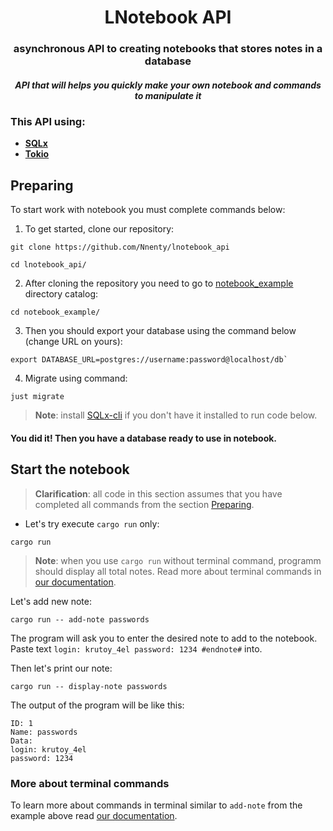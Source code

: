 <h1 align ="center">LNotebook API</h1>
<div align ="center">
<h3> asynchronous API to creating notebooks that stores notes in a database </h3>

<h5> API that will helps you quickly make your own notebook and commands to manipulate it </h5>
</div>

<h3>This API using:</h3>

- **[SQLx](https://github.com/launchbadge/sqlx?tab=readme-ov-file)**
- **[Tokio](https://tokio.rs/)**

## Preparing
To start work with notebook you must complete commands below:

1. To get started, clone our repository:
```
git clone https://github.com/Nnenty/lnotebook_api

cd lnotebook_api/
```
2. After cloning the repository you need to go to [notebook_example](notebook_example/) directory catalog:
```
cd notebook_example/
```
3. Then you should export your database using the command below (change URL on yours):
```
export DATABASE_URL=postgres://username:password@localhost/db`
```
4. Migrate using command:
```
just migrate
```
> **Note**: install [SQLx-cli](https://crates.io/crates/sqlx-cli) if you don't have it installed to run code below.

<h4> You did it! Then you have a database ready to use in notebook. </h4s>

## Start the notebook
> **Clarification**: all code in this section assumes that you have completed all commands from the section [Preparing](https://github.com/Nnenty/lnotebook_api?tab=readme-ov-file#preparing).

- Let's try execute `cargo run` only:
```
cargo run
```
> **Note**: when you use `cargo run` without terminal command, programm should display all total notes.
Read more about terminal commands in [our documentation]().

Let's add new note:
```
cargo run -- add-note passwords
```
The program will ask you to enter the desired note to add to the notebook. Paste text
`login: krutoy_4el
password: 1234
#endnote#`
into.

Then let's print our note:
```
cargo run -- display-note passwords
```
The output of the program will be like this:
```
ID: 1
Name: passwords
Data:
login: krutoy_4el
password: 1234
```

### More about terminal commands
To learn more about commands in terminal similar to `add-note` from the example above read [our documentation]().